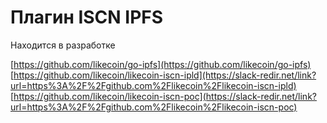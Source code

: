 # Плагин ISCN IPFS

Находится в разработке

[https://github.com/likecoin/go-ipfs](https://github.com/likecoin/go-ipfs)  
[https://github.com/likecoin/likecoin-iscn-ipld](https://slack-redir.net/link?url=https%3A%2F%2Fgithub.com%2Flikecoin%2Flikecoin-iscn-ipld)  
[https://github.com/likecoin/likecoin-iscn-poc](https://slack-redir.net/link?url=https%3A%2F%2Fgithub.com%2Flikecoin%2Flikecoin-iscn-poc)

